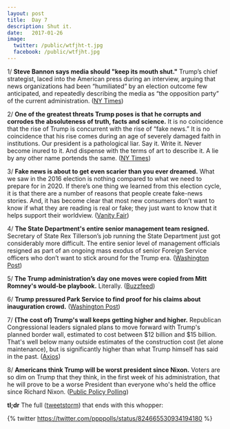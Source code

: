 ```yaml
---
layout: post
title:  Day 7
description: Shut it.
date:   2017-01-26
image:
  twitter: /public/wtfjht-t.jpg
  facebook: /public/wtfjht.jpg
---
```


1/ **Steve Bannon says media should "keep its mouth shut."** Trump’s chief strategist, laced into the American press during an interview, arguing that news organizations had been “humiliated” by an election outcome few anticipated, and repeatedly describing the media as “the opposition party” of the current administration. ([NY Times](https://www.nytimes.com/2017/01/26/business/media/stephen-bannon-trump-news-media.html))

2/ **One of the greatest threats Trump poses is that he corrupts and corrodes the absoluteness of truth, facts and science.** It is no coincidence that the rise of Trump is concurrent with the rise of “fake news.” It is no coincidence that his rise comes during an age of severely damaged faith in institutions. Our president is a pathological liar. Say it. Write it. Never become inured to it. And dispense with the terms of art to describe it. A lie by any other name portends the same. ([NY Times](http://www.nytimes.com/2017/01/26/opinion/a-lie-by-any-other-name.html))

3/ **Fake news is about to get even scarier than you ever dreamed.** What we saw in the 2016 election is nothing compared to what we need to prepare for in 2020. If there’s one thing we learned from this election cycle, it is that there are a number of reasons that people create fake-news stories. And, it has become clear that most new consumers don’t want to know if what they are reading is real or fake; they just want to know that it helps support their worldview. ([Vanity Fair](http://www.vanityfair.com/news/2017/01/fake-news-technology))
  
4/ **The State Department's entire senior management team resigned.** Secretary of State Rex Tillerson’s job running the State Department just got considerably more difficult. The entire senior level of management officials resigned as part of an ongoing mass exodus of senior Foreign Service officers who don’t want to stick around for the Trump era. ([Washington Post](https://www.washingtonpost.com/news/josh-rogin/wp/2017/01/26/the-state-departments-entire-senior-management-team-just-resigned/))

5/ **The Trump administration’s day one moves were copied from Mitt Romney's would-be playbook.** Literally. ([Buzzfeed](https://www.buzzfeed.com/chrisgeidner/the-trump-administrations-day-one-moves-were-copied-from-mit))

6/ **Trump pressured Park Service to find proof for his claims about inauguration crowd.** ([Washington Post](https://www.washingtonpost.com/politics/trump-pressured-park-service-to-back-up-his-claims-about-inauguration-crowd/2017/01/26/12a38cb8-e3fc-11e6-ba11-63c4b4fb5a63_story.html))

7/ **(The cost of) Trump's wall keeps getting higher and higher.** Republican Congressional leaders signaled plans to move forward with Trump's planned border wall, estimated to cost between $12 billion and $15 billion. That's well below many outside estimates of the construction cost (let alone maintenance), but is significantly higher than what Trump himself has said in the past. ([Axios](https://www.axios.com/the-cost-of-trumps-wall-keepss-getting-higher-and-higher-2216737417.html))

8/ **Americans think Trump will be worst president since Nixon.** Voters are so dim on Trump that they think, in the first week of his administration, that he will prove to be a worse President than everyone who's held the office since Richard Nixon. ([Public Policy Polling](http://www.publicpolicypolling.com/main/2017/01/americans-think-trump-will-be-worst-president-since-nixon.html))

**tl;dr** The full ([tweetstorm](https://twitter.com/ppppolls/status/824652678005424130)) that ends with this whopper: 

{% twitter https://twitter.com/ppppolls/status/824665530934194180 %}